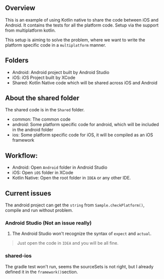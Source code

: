 ## Overview
This is an example of using Kotlin native to share the code between iOS and Android. It contains the tests for all the platform code. Setup via the support from multiplatform kotlin.

This setup is aiming to solve the problem, where we want to write the platform specific code in a `multiplatform` manner.

## Folders
- Android: Android project built by Android Studio
- iOS: iOS Project built by XCode
- Shared: Kotlin Native code which will be shared across iOS and Android

## About the shared folder
The shared code is in the `Shared` folder.
- common: The common code
- android: Some platform specific code for android, which will be included in the android folder
- ios: Some platform specific code for iOS, it will be compiled as an iOS framework

## Workflow:
- Android: Open `Android` folder in Android Studio
- iOS: Open `iOS` folder in XCode
- Kotlin Native: Open the root folder in `IDEA` or any other IDE.

## Current issues
The android project can get the `string` from `Sample.checkPlatform()`, compile and run without problem. 

### Android Studio (Not an issue really)
1. The Android Studio won't recognize the syntax of `expect` and `actual`. 
> Just open the code in `IDEA` and you will be all fine.

### shared-ios
The gradle test won't run, seems the sourceSets is not right, but I already defined it in the `framework()`section.
